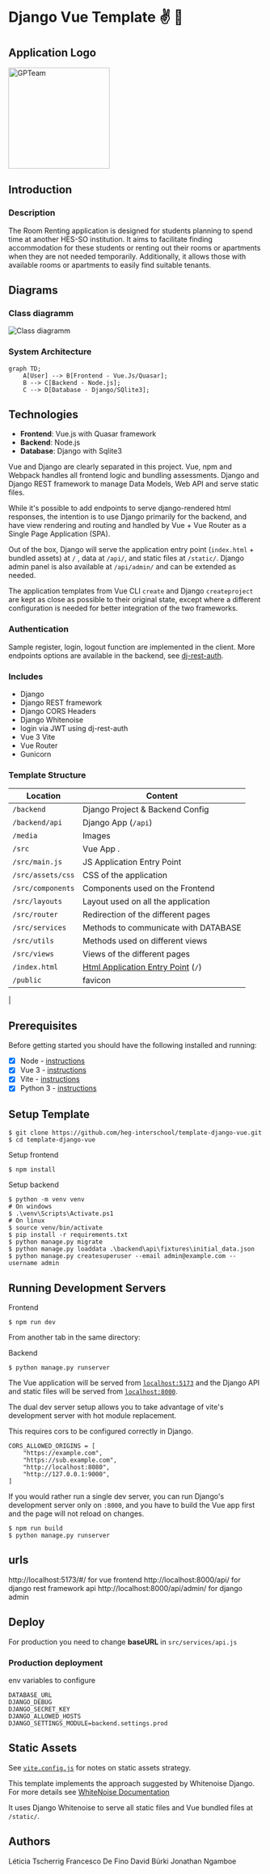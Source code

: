 # Django Vue Template ✌️ 🐍

<!-- ![Vue Logo](/src/assets/logo-vue.png "Vue Logo")
![Django Logo](/src/assets/logo-django.png "Django Logo")
![Application Logo](https://freelogopng.com/images/all_img/1681038325chatgpt-logo-transparent.png "GPTeam") -->
## Application Logo
<img src="https://freelogopng.com/images/all_img/1681038325chatgpt-logo-transparent.png" alt="GPTeam" title="GPTeam" width="200"/>

## Introduction
### Description
The Room Renting application is designed for students planning to spend time at another HES-SO institution. It aims to facilitate finding accommodation for these students or renting out their rooms or apartments when they are not needed temporarily. Additionally, it allows those with available rooms or apartments to easily find suitable tenants.

## Diagrams

### Class diagramm
![Class diagramm](/media/readme/GPTeam_Interschool.png "Class diagramm")

### System Architecture 

```mermaid
graph TD;
    A[User] --> B[Frontend - Vue.Js/Quasar];
    B --> C[Backend - Node.js];
    C --> D[Database - Django/SQlite3];
```

## Technologies
- **Frontend**: Vue.js with Quasar framework
- **Backend**: Node.js
- **Database**: Django with Sqlite3


Vue and Django are clearly separated in this project. Vue, npm and Webpack handles all frontend logic and bundling assessments. Django and Django REST framework to manage Data Models, Web API and serve static files.

While it's possible to add endpoints to serve django-rendered html responses, the intention is to use Django primarily for the backend, and have view rendering and routing and handled by Vue + Vue Router as a Single Page Application (SPA).

Out of the box, Django will serve the application entry point (`index.html` + bundled assets) at `/` ,
data at `/api/`, and static files at `/static/`. Django admin panel is also available at `/api/admin/` and can be extended as needed.

The application templates from Vue CLI `create` and Django `createproject` are kept as close as possible to their
original state, except where a different configuration is needed for better integration of the two frameworks.

### Authentication
Sample register, login, logout function are implemented in the client.
More endpoints options are available in the backend,
see [dj-rest-auth](https://dj-rest-auth.readthedocs.io/en/latest/api_endpoints.html).

### Includes

* Django
* Django REST framework
* Django CORS Headers
* Django Whitenoise
* login via JWT using dj-rest-auth
* Vue 3 Vite
* Vue Router
* Gunicorn


### Template Structure


| Location             |  Content                                   |
|----------------------|--------------------------------------------|
| `/backend`           | Django Project & Backend Config            |
| `/backend/api`       | Django App (`/api`)                        |
| `/media`             | Images                                     |
| `/src`               | Vue App .                                  |
| `/src/main.js`       | JS Application Entry Point                 |
| `/src/assets/css`    | CSS of the application                     |
| `/src/components`    | Components used on the Frontend            |
| `/src/layouts`       | Layout used on all the application         |
| `/src/router`        | Redirection of the different pages         |
| `/src/services`      | Methods to communicate with DATABASE       |
| `/src/utils`         | Methods used on different views            |
| `/src/views`         | Views of the different pages               |
| `/index.html` | [Html Application Entry Point](https://cli.vuejs.org/guide/html-and-static-assets.html) (`/`)         |
| `/public`            | favicon                                    |
| 

## Prerequisites

Before getting started you should have the following installed and running:

- [X] Node - [instructions](https://nodejs.org/en/)
- [X] Vue 3 - [instructions](https://vuejs.org/)
- [X] Vite - [instructions](https://vitejs.dev/)
- [X] Python 3 - [instructions](https://wiki.python.org/moin/BeginnersGuide)

## Setup Template

```
$ git clone https://github.com/heg-interschool/template-django-vue.git
$ cd template-django-vue
```

Setup frontend
```
$ npm install
```
Setup backend
```
$ python -m venv venv
# On windows
$ .\venv\Scripts\Activate.ps1
# On linux
$ source venv/bin/activate
$ pip install -r requirements.txt
$ python manage.py migrate
$ python manage.py loaddata .\backend\api\fixtures\initial_data.json
$ python manage.py createsuperuser --email admin@example.com --username admin
```

## Running Development Servers

Frontend

```
$ npm run dev
```
From another tab in the same directory:

Backend

```
$ python manage.py runserver
```


The Vue application will be served from [`localhost:5173`](http://localhost:5173/) and the Django API
and static files will be served from [`localhost:8000`](http://localhost:8000/).

The dual dev server setup allows you to take advantage of
vite's development server with hot module replacement.

This requires cors to be configured correctly in Django.

```
CORS_ALLOWED_ORIGINS = [
    "https://example.com",
    "https://sub.example.com",
    "http://localhost:8080",
    "http://127.0.0.1:9000",
]
```

If you would rather run a single dev server, you can run Django's
development server only on `:8000`, and you have to build the Vue app first
and the page will not reload on changes.

```
$ npm run build
$ python manage.py runserver
```

## urls
http://localhost:5173/#/ for vue frontend
http://localhost:8000/api/ for django rest framework api
http://localhost:8000/api/admin/ for django admin



## Deploy

For production you need to change **baseURL** in `src/services/api.js` 

### Production deployment
env variables to configure
```
DATABASE_URL
DJANGO_DEBUG
DJANGO_SECRET_KEY
DJANGO_ALLOWED_HOSTS
DJANGO_SETTINGS_MODULE=backend.settings.prod
```

## Static Assets

See [`vite.config.js`](/vite.config.js) for notes on static assets strategy.

This template implements the approach suggested by Whitenoise Django.
For more details see [WhiteNoise Documentation](http://whitenoise.evans.io/en/stable/django.html)

It uses Django Whitenoise to serve all static files and Vue bundled files at `/static/`.

## Authors
Léticia Tscherrig
Francesco De Fino
David Bürki
Jonathan Ngamboe
